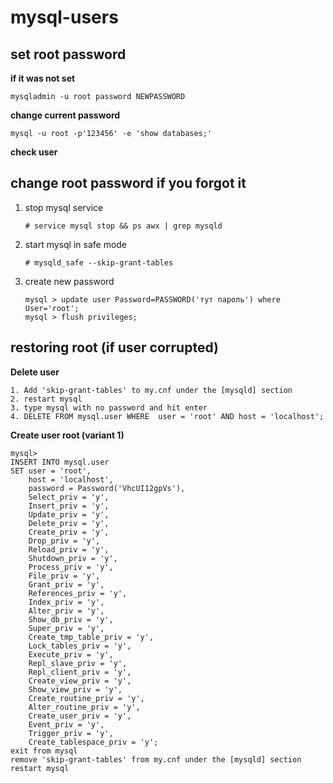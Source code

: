 mysql-users
===========
## set root password
**if it was not set**

`mysqladmin -u root password NEWPASSWORD`

**change current password**

`mysql -u root -p'123456' -e 'show databases;'`

**check user**


## change root password if you forgot it
1. stop mysql service

    `# service mysql stop && ps awx | grep mysqld`

2. start mysql in safe mode

    `# mysqld_safe --skip-grant-tables`
    
 3. create new password

    `mysql > update user Password=PASSWORD('тут пароль') where User='root';`  
    `mysql > flush privileges;`

## restoring root (if user corrupted)

**Delete user**
```
1. Add 'skip-grant-tables' to my.cnf under the [mysqld] section
2. restart mysql
3. type mysql with no password and hit enter
4. DELETE FROM mysql.user WHERE  user = 'root' AND host = 'localhost'; 
```
**Create user root (variant 1)**
```
mysql> 
INSERT INTO mysql.user 
SET user = 'root', 
    host = 'localhost', 
    password = Password('VhcUI12gpVs'), 
    Select_priv = 'y',
    Insert_priv = 'y',
    Update_priv = 'y',
    Delete_priv = 'y',
    Create_priv = 'y',
    Drop_priv = 'y',
    Reload_priv = 'y',
    Shutdown_priv = 'y',
    Process_priv = 'y',
    File_priv = 'y',
    Grant_priv = 'y',
    References_priv = 'y',
    Index_priv = 'y',
    Alter_priv = 'y',
    Show_db_priv = 'y',
    Super_priv = 'y',
    Create_tmp_table_priv = 'y',
    Lock_tables_priv = 'y',
    Execute_priv = 'y',
    Repl_slave_priv = 'y',
    Repl_client_priv = 'y',
    Create_view_priv = 'y',
    Show_view_priv = 'y',
    Create_routine_priv = 'y',
    Alter_routine_priv = 'y',
    Create_user_priv = 'y',
    Event_priv = 'y',
    Trigger_priv = 'y',
    Create_tablespace_priv = 'y';
exit from mysql
remove 'skip-grant-tables' from my.cnf under the [mysqld] section
restart mysql
```
